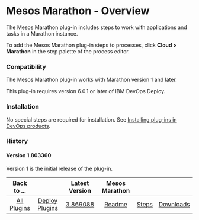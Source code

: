 
# Mesos Marathon - Overview

The Mesos Marathon plug-in includes steps to work with applications and tasks in a Marathon instance.

To add the Mesos Marathon plug-in steps to processes, click **Cloud > Marathon** in the step palette of the process editor.

### Compatibility

The Mesos Marathon plug-in works with Marathon version 1 and later.

This plug-in requires version 6.0.1 or later of IBM DevOps Deploy.

### Installation

No special steps are required for installation. See [Installing plug-ins in DevOps products](https://community.ibm.com/community/user/wasdevops/blogs/laurel-dickson-bull1/2022/06/13/install-plugins "Installing plug-ins in DevOps products").

### History

#### Version 1.803360

Version 1 is the initial release of the plug-in.


|Back to ...||Latest Version|Mesos Marathon |||
| :---: | :---: | :---: | :---: | :---: | :---: |
|[All Plugins](../../index.md)|[Deploy Plugins](../README.md)|[3.869088](https://raw.githubusercontent.com/UrbanCode/IBM-UCD-PLUGINS/main/files/mesos-marathon/mesos-marathon-3.869088.zip)|[Readme](README.md)|[Steps](steps.md)|[Downloads](downloads.md)|
